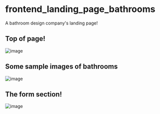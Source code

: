 # frontend_landing_page_bathrooms
A bathroom design company's landing page!

## Top of page!
![image](https://user-images.githubusercontent.com/64991182/177048769-e45d5d97-2eb4-43e8-b911-04dbcbe6303c.png)

## Some sample images of bathrooms
![image](https://user-images.githubusercontent.com/64991182/177048784-ffbaef07-798a-43b9-9de3-871333a72da6.png)

## The form section!
![image](https://user-images.githubusercontent.com/64991182/177048811-56dd2ee7-f0a4-4d1f-80ae-a7064540e03c.png)
